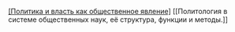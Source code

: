 [[Политика и власть как общественное явление]]()
[[Политология в системе общественных наук, её структура, функции и методы.]]